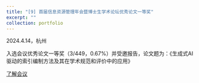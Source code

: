 ```yaml
---
title: "[9] 首届信息资源管理年会暨博士生学术论坛优秀论文一等奖"
excerpt: ""
collection: portfolio
---
```


2024.4.14，杭州

入选会议优秀论文一等奖（3/449，0.67%）并受邀报告，论文题为：《生成式AI驱动的索引编制方法及其在学术规范和评价中的应用》


[了解会议](https://mp.weixin.qq.com/s/R9FXO8p12GiWQ7Y_SOQ32g)
